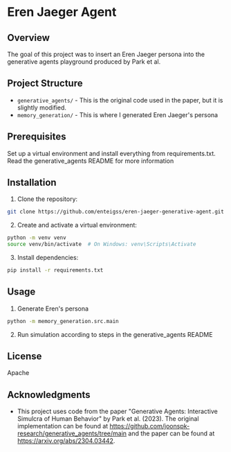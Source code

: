 # Eren Jaeger Agent

## Overview
The goal of this project was to insert an Eren Jaeger persona into the generative agents playground produced by Park et al.

## Project Structure
- `generative_agents/` - This is the original code used in the paper, but it is slightly modified.
- `memory_generation/` - This is where I generated Eren Jaeger's persona

## Prerequisites
Set up a virtual environment and install everything from requirements.txt. Read the generative_agents README for more information

## Installation
1. Clone the repository:
```bash
git clone https://github.com/enteigss/eren-jaeger-generative-agent.git
```

2. Create and activate a virtual environment:
```bash
python -m venv venv
source venv/bin/activate  # On Windows: venv\Scripts\Activate
```

3. Install dependencies:
```bash
pip install -r requirements.txt
```

## Usage
1. Generate Eren's persona
```bash
python -m memory_generation.src.main
```

2. Run simulation according to steps in the generative_agents README

## License
Apache

## Acknowledgments
- This project uses code from the paper "Generative Agents: Interactive Simulcra of Human Behavior" by Park et al. (2023). The original implementation can be found at https://github.com/joonspk-research/generative_agents/tree/main and the paper can be found at https://arxiv.org/abs/2304.03442. 